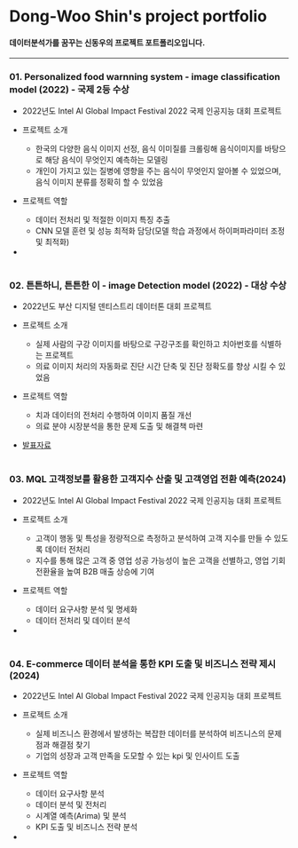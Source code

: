 # Dong-Woo Shin's project portfolio

#### 데이터분석가를 꿈꾸는 신동우의 프로젝트 포트폴리오입니다.
---

### 01. Personalized food warnning system - image classification model (2022) - 국제 2등 수상
- 2022년도 Intel AI Global Impact Festival 2022 국제 인공지능 대회 프로젝트
- 프로젝트 소개
   - 한국의 다양한 음식 이미지 선정, 음식 이미질를 크롤링해 음식이미지를 바탕으로 해당 음식이 무엇인지 예측하는 모델링
   - 개인이 가지고 있는 질병에 영향을 주는 음식이 무엇인지 알아볼 수 있었으며, 음식 이미지 분류를 정확히 할 수 있었음
- 프로젝트 역할
  - 데이터 전처리 및 적절한 이미지 특징 추출
  - CNN 모델 훈련 및 성능 최적화 담당(모델 학습 과정에서 하이퍼파라미터 조정 및 최적화)
    
- 

#   

 
### 02. 튼튼하니, 튼튼한 이 - image Detection model (2022) - 대상 수상
- 2022년도 부산 디지털 덴티스트리 데이터톤 대회 프로젝트
- 프로젝트 소개
   - 실제 사람의 구강 이미지를 바탕으로 구강구조를 확인하고 치아번호를 식별하는 프로젝트 
   - 의료 이미지 처리의 자동화로 진단 시간 단축 및 진단 정확도를 향상 시킬 수 있었음 
- 프로젝트 역할
  - 치과 데이터의 전처리 수행하여 이미지 품질 개선
  - 의료 분야 시장분석을 통한 문제 도출 및 해결책 마련
    
- [발표자료](https://github.com/XHIN98/Portfolio_XHIN98/blob/main/%E1%84%90%E1%85%B3%E1%86%AB%E1%84%90%E1%85%B3%E1%86%AB%E1%84%92%E1%85%A1%E1%84%82%E1%85%B5%2C%20%E1%84%90%E1%85%B3%E1%86%AB%E1%84%90%E1%85%B3%E1%86%AB%E1%84%92%E1%85%A1%E1%86%AB%20%E1%84%8B%E1%85%B5.pdf)

#   

### 03. MQL 고객정보를 활용한 고객지수 산출 및 고객영업 전환 예측(2024)
- 2022년도 Intel AI Global Impact Festival 2022 국제 인공지능 대회 프로젝트
- 프로젝트 소개
   - 고객이 행동 및 특성을 정량적으로 측정하고 분석하여 고객 지수를 만들 수 있도록 데이터 전처리
   - 지수를 통해 많은 고객 중 영업 성공 가능성이 높은 고객을 선별하고, 영업 기회 전환율을 높여 B2B 매출 상승에 기여
- 프로젝트 역할
  - 데이터 요구사항 분석 및 명세화
  - 데이터 전처리 및 데이터 분석
 
-

#   

 
### 04. E-commerce 데이터 분석을 통한 KPI 도출 및 비즈니스 전략 제시(2024)
- 2022년도 Intel AI Global Impact Festival 2022 국제 인공지능 대회 프로젝트
- 프로젝트 소개
   - 실제 비즈니스 환경에서 발생하는 복잡한 데이터를 분석하여 비즈니스의 문제점과 해결점 찾기
   - 기업의 성장과 고객 만족을 도모할 수 있는 kpi 및 인사이트 도출 
- 프로젝트 역할
  - 데이터 요구사항 분석
  - 데이터 분석 및 전처리
  - 시계열 예측(Arima) 및 분석
  - KPI 도출 및 비즈니스 전략 분석

- 
